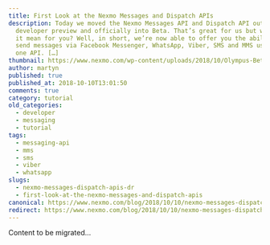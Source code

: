 ```yaml
---
title: First Look at the Nexmo Messages and Dispatch APIs
description: Today we moved the Nexmo Messages API and Dispatch API out of
  developer preview and officially into Beta. That’s great for us but what does
  it mean for you? Well, in short, we’re now able to offer you the ability to
  send messages via Facebook Messenger, WhatsApp, Viber, SMS and MMS using just
  one API. […]
thumbnail: https://www.nexmo.com/wp-content/uploads/2018/10/Olympus-Beta-tech2-3.png
author: martyn
published: true
published_at: 2018-10-10T13:01:50
comments: true
category: tutorial
old_categories:
  - developer
  - messaging
  - tutorial
tags:
  - messaging-api
  - mms
  - sms
  - viber
  - whatsapp
slugs:
  - nexmo-messages-dispatch-apis-dr
  - first-look-at-the-nexmo-messages-and-dispatch-apis
canonical: https://www.nexmo.com/blog/2018/10/10/nexmo-messages-dispatch-apis-dr
redirect: https://www.nexmo.com/blog/2018/10/10/nexmo-messages-dispatch-apis-dr
---
```

Content to be migrated...